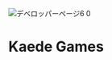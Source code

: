 
![デベロッパーページ6 0](https://user-images.githubusercontent.com/55743370/167285800-b58eec15-78af-4f66-a20c-e189279f7e00.png)


# Kaede Games



